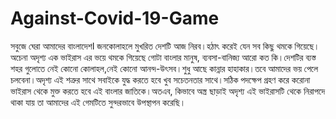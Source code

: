 # Against-Covid-19-Game
সবুজে ঘেরা আমাদের বাংলাদেশI জনকোলাহলে মুখরিত দেশটি আজ নিরব।হঠাৎ করেই যেন  সব কিছু থমকে গিয়েছে।অচেনা অদৃশ্য এক ভাইরাস এর ভয়ে থমকে গিয়েছে গোটা বাংলার মানুষ, ব্যবসা-বানিজ্য আরো কত কি।দেশটির ব্যস্ত শহর গুলোতে নেই কোনো কোলাহল,নেই কোনো আনন্দ-উৎসব।শুধু আছে কান্নার হাহাকার।তবে আমাদের ভয় পেলে চলবেনা।অদৃশ্য এই শত্রুর সাথে সবাইকে যুদ্ধ করতে হবে খুব সচেতনতার সাথে।সঠিক পদক্ষেপ গ্রহণ করে করোনা ভাইরাস থেকে মুক্ত করতে হবে এই বাংলার জাতিকে।অতএব, কিভাবে অস্ত্র ছাড়াই অদৃশ্য এই ভাইরাসটি থেকে নিরাপদে থাকা যায় তা আমাদের এই গেমটিতে সুন্দরভাবে উপস্থাপন করেছি।
